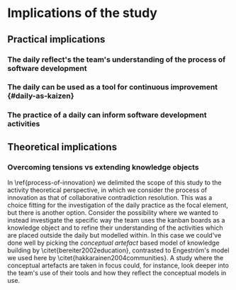 
# Implications of the study

## Practical implications

### The daily reflect's the team's understanding of the process of software development

<!--
### The daily reflects the activity system

In section \ref{segments-in-depth} we observed how the team carries out a daily. We had the chance to see the position the team takes on the boards and items therein. What the boards contain are tasks or work that is potentially but not necessary intended to be completed by the team in the future. Each item is therefore a description of work, but its setting in the context of the boards affords the team an understanding of *how* this work will be completed.

Equipped with this knowledge, we can make the claim that the boards are a description of the team's understanding of the *activity system* that the team is embedded within and the items are tokens for *networks of activities* that occur within the system. For instance, a developer and QA have entirely different interpretations of the actions that a specific item implies should be taken, but they are modelled by the same item moving through the system description nonetheless.

Taking this idea further, not only are the boards and their arrangement a reflection of the activity system, but *the daily itself* is such a reflection as well. This is because, as shown in section \ref{relation-between-daily-and-boards}, the structure of a daily is afforded by the structure of the boards. The arrangement of the boards gives rise to an agenda for the daily, and the agenda may correspondingly be modified by a change to the arrangement.

#### Discovering the best thing to do

*How does the daily practice reflect the activity system as understood by the team?*

A key question that the team attempts to answer by engaging in the daily is *what needs to be done today*. This can be seen in the team's stance on `INBOX`: does a new item change priorities as they were previously agreed to be? Are there new fires to be extinguished or can work proceed as planned?


-->


### The daily can be used as a tool for continuous improvement {#daily-as-kaizen}

<!--
Taken another way, the daily is an event for the team to potentially *reflect at* the activity system. This means the team can take the opportunity to see whether the modelling makes sense for whatever is going on at a given moment. If tension between "reality" and what the modelling tells the team arises, corrections can be taken immediately. This is in contrast to the conception of a daily which was presented as an answer to **TRQ1**, where the opportunity for change presents itself outside the daily in intervention-based *retrospectives*.
-->

### The practice of a daily can inform software development activities

<!--

The daily is a crisscross network of interdependencies to activities and thus practices of software development.

- how software is done is affected by the daily (because of the opportunity for creating new shared meanings for items)
- what is done is affected by the daily (because of the opportunity for changing priorities)
- we can change those practices by changing the modelling of the system and this can happen in the daily
-->

## Theoretical implications

### Overcoming tensions vs extending knowledge objects

In \ref{process-of-innovation} we delimited the scope of this study to the activity theoretical perspective, in which we consider the process of innovation as that of collaborative contradiction resolution. This was a choice fitting for the investigation of the daily practice as the focal element, but there is another option. Consider the possibility where we wanted to instead investigate the specific way the team uses the kanban boards as a knowledge object and to refine their understanding of the activities which are placed outside the daily but modelled within. In this case we could've done well by picking the *conceptual artefact* based model of knowledge building by \citet{bereiter2002education}, contrasted to Engeström's model we used here by \citet{hakkarainen2004communities}. A study where the conceptual artefacts are taken in focus could, for instance, look deeper into the team's use of their tools and how they reflect the conceptual models in use.
